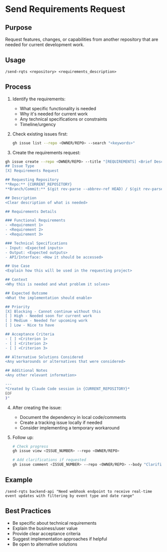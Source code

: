 # Send Requirements Request

## Purpose
Request features, changes, or capabilities from another repository that are needed for current development work.

## Usage
```
/send-rqts <repository> <requirements_description>
```

## Process

1. Identify the requirements:
   - What specific functionality is needed
   - Why it's needed for current work
   - Any technical specifications or constraints
   - Timeline/urgency

2. Check existing issues first:
   ```bash
   gh issue list --repo <OWNER/REPO> --search "<keywords>"
   ```

3. Create the requirements request:

```bash
gh issue create --repo <OWNER/REPO> --title "[REQUIREMENTS] <Brief Description>" --body "$(cat <<'EOF'
## Issue Type
[X] Requirements Request

## Requesting Repository
**Repo:** {CURRENT_REPOSITORY}
**Branch/Commit:** $(git rev-parse --abbrev-ref HEAD) / $(git rev-parse --short HEAD)

## Description
<Clear description of what is needed>

## Requirements Details

### Functional Requirements
- <Requirement 1>
- <Requirement 2>
- <Requirement 3>

### Technical Specifications
- Input: <Expected inputs>
- Output: <Expected outputs>
- API/Interface: <How it should be accessed>

## Use Case
<Explain how this will be used in the requesting project>

## Context
<Why this is needed and what problem it solves>

## Expected Outcome
<What the implementation should enable>

## Priority
[X] Blocking - Cannot continue without this
[ ] High - Needed soon for current work
[ ] Medium - Needed for upcoming work
[ ] Low - Nice to have

## Acceptance Criteria
- [ ] <Criterion 1>
- [ ] <Criterion 2>
- [ ] <Criterion 3>

## Alternative Solutions Considered
<Any workarounds or alternatives that were considered>

## Additional Notes
<Any other relevant information>

---
*Created by Claude Code session in {CURRENT_REPOSITORY}*
EOF
)"
```

4. After creating the issue:
   - Document the dependency in local code/comments
   - Create a tracking issue locally if needed
   - Consider implementing a temporary workaround

5. Follow up:
   ```bash
   # Check progress
   gh issue view <ISSUE_NUMBER> --repo <OWNER/REPO>
   
   # Add clarifications if requested
   gh issue comment <ISSUE_NUMBER> --repo <OWNER/REPO> --body "Clarification: ..."
   ```

## Example
```
/send-rqts backend-api "Need webhook endpoint to receive real-time event updates with filtering by event type and date range"
```

## Best Practices
- Be specific about technical requirements
- Explain the business/user value
- Provide clear acceptance criteria
- Suggest implementation approaches if helpful
- Be open to alternative solutions